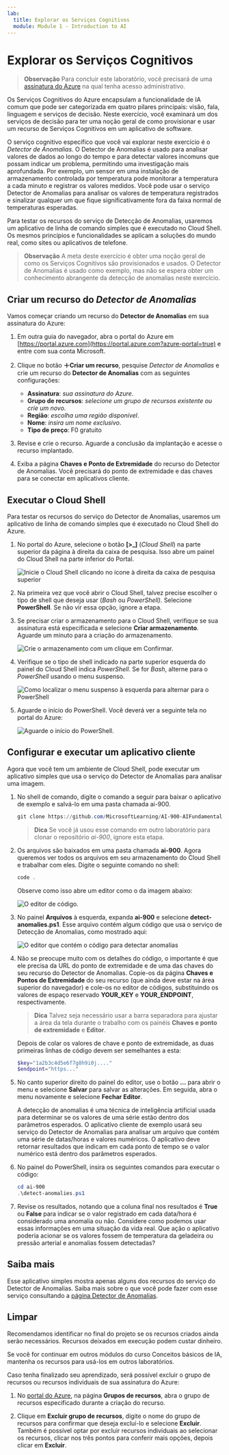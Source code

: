 ```yaml
---
lab:
  title: Explorar os Serviços Cognitivos
  module: Module 1 - Introduction to AI
---
```


# <a name="explore-cognitive-services"></a>Explorar os Serviços Cognitivos

> **Observação** Para concluir este laboratório, você precisará de uma [assinatura do Azure](https://azure.microsoft.com/free?azure-portal=true) na qual tenha acesso administrativo.

Os Serviços Cognitivos do Azure encapsulam a funcionalidade de IA comum que pode ser categorizada em quatro pilares principais: visão, fala, linguagem e serviços de decisão. Neste exercício, você examinará um dos serviços de decisão para ter uma noção geral de como provisionar e usar um recurso de Serviços Cognitivos em um aplicativo de software.

O serviço cognitivo específico que você vai explorar neste exercício é o *Detector de Anomalias*. O Detector de Anomalias é usado para analisar valores de dados ao longo do tempo e para detectar valores incomuns que possam indicar um problema, permitindo uma investigação mais aprofundada. Por exemplo, um sensor em uma instalação de armazenamento controlada por temperatura pode monitorar a temperatura a cada minuto e registrar os valores medidos. Você pode usar o serviço Detector de Anomalias para analisar os valores de temperatura registrados e sinalizar qualquer um que fique significativamente fora da faixa normal de temperaturas esperadas.

Para testar os recursos do serviço de Detecção de Anomalias, usaremos um aplicativo de linha de comando simples que é executado no Cloud Shell. Os mesmos princípios e funcionalidades se aplicam a soluções do mundo real, como sites ou aplicativos de telefone.

> **Observação** A meta deste exercício é obter uma noção geral de como os Serviços Cognitivos são provisionados e usados. O Detector de Anomalias é usado como exemplo, mas não se espera obter um conhecimento abrangente da detecção de anomalias neste exercício.

## <a name="create-an-anomaly-detector-resource"></a>Criar um recurso do *Detector de Anomalias*

Vamos começar criando um recurso do **Detector de Anomalias** em sua assinatura do Azure:

1. Em outra guia do navegador, abra o portal do Azure em [https://portal.azure.com](https://portal.azure.com?azure-portal=true) e entre com sua conta Microsoft.

1. Clique no botão **&#65291;Criar um recurso**, pesquise *Detector de Anomalias* e crie um recurso do **Detector de Anomalias** com as seguintes configurações:
    - **Assinatura**: *sua assinatura do Azure*.
    - **Grupo de recursos**: *selecione um grupo de recursos existente ou crie um novo*.
    - **Região**: *escolha uma região disponível*.
    - **Nome**: *insira um nome exclusivo*.
    - **Tipo de preço**: F0 gratuito

1. Revise e crie o recurso. Aguarde a conclusão da implantação e acesse o recurso implantado.

1. Exiba a página **Chaves e Ponto de Extremidade** do recurso do Detector de Anomalias. Você precisará do ponto de extremidade e das chaves para se conectar em aplicativos cliente.

## <a name="run-cloud-shell"></a>Executar o Cloud Shell

Para testar os recursos do serviço do Detector de Anomalias, usaremos um aplicativo de linha de comando simples que é executado no Cloud Shell do Azure.

1. No portal do Azure, selecione o botão **[>_]** (*Cloud Shell*) na parte superior da página à direita da caixa de pesquisa. Isso abre um painel do Cloud Shell na parte inferior do Portal.

    ![Inicie o Cloud Shell clicando no ícone à direita da caixa de pesquisa superior](media/anomaly-detector/powershell-portal-guide-1.png)

1. Na primeira vez que você abrir o Cloud Shell, talvez precise escolher o tipo de shell que deseja usar (*Bash* ou *PowerShell).* Selecione **PowerShell**. Se não vir essa opção, ignore a etapa.  

1. Se precisar criar o armazenamento para o Cloud Shell, verifique se sua assinatura está especificada e selecione **Criar armazenamento**. Aguarde um minuto para a criação do armazenamento.

    ![Crie o armazenamento com um clique em Confirmar.](media/anomaly-detector/powershell-portal-guide-2.png)

1. Verifique se o tipo de shell indicado na parte superior esquerda do painel do Cloud Shell indica *PowerShell*. Se for *Bash*, alterne para o *PowerShell* usando o menu suspenso.

    ![Como localizar o menu suspenso à esquerda para alternar para o PowerShell](media/anomaly-detector/powershell-portal-guide-3.png)

1. Aguarde o início do PowerShell. Você deverá ver a seguinte tela no portal do Azure:  

    ![Aguarde o início do PowerShell.](media/anomaly-detector/powershell-prompt.png)

## <a name="configure-and-run-a-client-application"></a>Configurar e executar um aplicativo cliente

Agora que você tem um ambiente de Cloud Shell, pode executar um aplicativo simples que usa o serviço do Detector de Anomalias para analisar uma imagem.

1. No shell de comando, digite o comando a seguir para baixar o aplicativo de exemplo e salvá-lo em uma pasta chamada ai-900.

    ```PowerShell
    git clone https://github.com/MicrosoftLearning/AI-900-AIFundamentals ai-900
    ```

    >**Dica** Se você já usou esse comando em outro laboratório para clonar o repositório *ai-900*, ignore esta etapa.

1. Os arquivos são baixados em uma pasta chamada **ai-900**. Agora queremos ver todos os arquivos em seu armazenamento do Cloud Shell e trabalhar com eles. Digite o seguinte comando no shell:

     ```PowerShell
    code .
    ```

    Observe como isso abre um editor como o da imagem abaixo: 

    ![O editor de código.](media/anomaly-detector/powershell-portal-guide-4.png)

1. No painel **Arquivos** à esquerda, expanda **ai-900** e selecione **detect-anomalies.ps1**. Esse arquivo contém algum código que usa o serviço de Detecção de Anomalias, como mostrado aqui:

    ![O editor que contém o código para detectar anomalias](media/anomaly-detector/detect-anomalies-code.png)

1. Não se preocupe muito com os detalhes do código, o importante é que ele precisa da URL do ponto de extremidade e de uma das chaves do seu recurso do Detector de Anomalias. Copie-os da página **Chaves e Pontos de Extremidade** do seu recurso (que ainda deve estar na área superior do navegador) e cole-os no editor de códigos, substituindo os valores de espaço reservado **YOUR_KEY** e **YOUR_ENDPOINT**, respectivamente.

    > **Dica** Talvez seja necessário usar a barra separadora para ajustar a área da tela durante o trabalho com os painéis **Chaves e ponto de extremidade** e **Editor**.

    Depois de colar os valores de chave e ponto de extremidade, as duas primeiras linhas de código devem ser semelhantes a esta:

    ```PowerShell
    $key="1a2b3c4d5e6f7g8h9i0j...."    
    $endpoint="https..."
    ```

1. No canto superior direito do painel do editor, use o botão **...** para abrir o menu e selecione **Salvar** para salvar as alterações. Em seguida, abra o menu novamente e selecione **Fechar Editor**.

    A detecção de anomalias é uma técnica de inteligência artificial usada para determinar se os valores de uma série estão dentro dos parâmetros esperados. O aplicativo cliente de exemplo usará seu serviço do Detector de Anomalias para analisar um arquivo que contém uma série de datas/horas e valores numéricos. O aplicativo deve retornar resultados que indicam em cada ponto de tempo se o valor numérico está dentro dos parâmetros esperados.

1. No painel do PowerShell, insira os seguintes comandos para executar o código:

    ```PowerShell
    cd ai-900
    .\detect-anomalies.ps1
    ```

1. Revise os resultados, notando que a coluna final nos resultados é **True** ou **False** para indicar se o valor registrado em cada data/hora é considerado uma anomalia ou não. Considere como podemos usar essas informações em uma situação da vida real. Que ação o aplicativo poderia acionar se os valores fossem de temperatura da geladeira ou pressão arterial e anomalias fossem detectadas?  

## <a name="learn-more"></a>Saiba mais

Esse aplicativo simples mostra apenas alguns dos recursos do serviço do Detector de Anomalias. Saiba mais sobre o que você pode fazer com esse serviço consultando a [página Detector de Anomalias](https://azure.microsoft.com/services/cognitive-services/anomaly-detector/).

## <a name="clean-up"></a>Limpar

Recomendamos identificar no final do projeto se os recursos criados ainda serão necessários. Recursos deixados em execução podem custar dinheiro. 

Se você for continuar em outros módulos do curso Conceitos básicos de IA, mantenha os recursos para usá-los em outros laboratórios.

Caso tenha finalizado seu aprendizado, será possível excluir o grupo de recursos ou recursos individuais de sua assinatura do Azure:

1. No [portal do Azure](https://portal.azure.com/), na página **Grupos de recursos**, abra o grupo de recursos especificado durante a criação do recurso.

2. Clique em **Excluir grupo de recursos**, digite o nome do grupo de recursos para confirmar que deseja excluí-lo e selecione **Excluir**. Também é possível optar por excluir recursos individuais ao selecionar os recursos, clicar nos três pontos para conferir mais opções, depois clicar em **Excluir**.